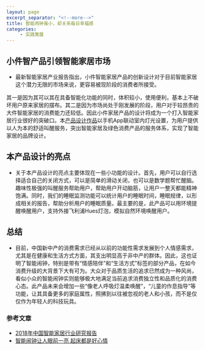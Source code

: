 ```yaml
---
layout: page
excerpt_separator: "<!--more-->"
title: 智能闹钟虽小，却关系每日幸福感
categories:
     - 实践策展
---  
```


## 小件智产品引领智能家居市场
- 最新智能家居产业报告指出，小件智能家居产品的创新设计对于目前智能家居这个潜力无限的市场来说，更容易被现阶段的消费者所接受。
<!--more-->
其一是因为其可以其在具备智能化功能的同时，体积较小，使用便利，基本上不破坏用户原来家居的摆布。其二是因为市场尚处于刚发展的阶段，用户对于较昂贵的大件智能家居的消费能力还较低。因此小件家居产品的设计将成为一个打入智能家居行业很好的突破口。本[产品设计作品]( http://limiaohuang.gitee.io/smart-alarm/#id=ih9ne1&p=%E4%BA%A7%E5%93%81%E6%9E%B6%E6%9E%84&g=1)以手机App联动室内灯光设置，为用户提供以人为本的舒适叫醒服务，突出智能家居及绿色消费产品的服务体系，实现了智能家居的品牌设计。
## 本产品设计的亮点
- 关于本产品设计的亮点主要体现在一些小功能的设计。首先，用户可以自行选择适合自己的关闭方式，可以是简单的滑动关闭，也可以是数学题帮忙醒脑。趣味性极强的叫醒服务帮助用户，帮助用户开动脑筋，让用户一整天都能精神饱满。同时，我们的睡眠监测功能可以统计用户的睡眠时间，睡眠规律，以形成相关的报告，帮助分析用户的睡眠质量。最主要的是，此产品可以用环境提醒唤醒用户，支持外接飞利浦Hues灯泡，模拟自然环境唤醒用户。
## 总结
- 目前，中国新中产的消费需求已经从以前的功能性需求发展到个人情感需求，尤其是在健康和生活方式方面，其支出明显高于非中产的群体。因此，这也证明了智能闹钟，特别是带有“情感陪伴”和“生活方式”标签的部分产品，在如今消费升级的大背景下大有可为。大众对于品质生活的追求已然成为一种风尚，看似小众的智能闹钟实则能够极大地满足当前追求消费独立性和品质化的消费心态。此产品未来会增加一些“像老人呼吸灯温柔唤醒”，“儿童的作息指导”等功能，让其具备更多的家庭属性，照拂到以往被忽视的老人和小孩，而不是仅仅作为年轻人的科技玩具。
### 参考文章
- [2018年中国智能家居行业研究报告](http://report.iresearch.cn/report_pdf.aspx?id=3256)
- [智能闹钟让人眼前一亮 起床都是好心情]( https://smarthome.ofweek.com/2018-08/ART-91006-8470-30259381.html)

